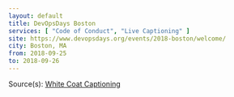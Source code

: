 ```yaml
---
layout: default
title: DevOpsDays Boston
services: [ "Code of Conduct", "Live Captioning" ]
site: https://www.devopsdays.org/events/2018-boston/welcome/
city: Boston, MA
from: 2018-09-25
to: 2018-09-26
---
```


Source(s): [White Coat Captioning](http://www.whitecoatcaptioning.com/)
